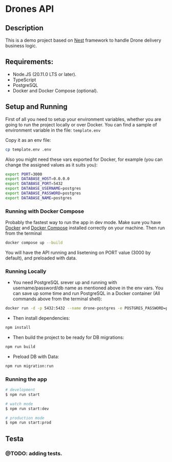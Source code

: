 # Drones API

## Description

This is a demo project based on [Nest](https://github.com/nestjs/nest) framework to handle Drone delivery business logic.

## Requirements:

- Node.JS (20.11.0 LTS or later).
- TypeScript
- PostgreSQL
- Docker and Docker Compose (optional).

## Setup and Running

First of all you need to setup your environment variables, whether you are going to run the project locally or over Docker. You can find a sample of environment variable in the file:
`template.env`

Copy it as an env file:

```bash
cp template.env .env
```

Also you might need these vars exported for Docker, for example (you can change the assigned values as it suits you):

```bash
export PORT=3000
export DATABASE_HOST=0.0.0.0
export DATABASE_PORT=5432
export DATABASE_USERNAME=postgres
export DATABASE_PASSWORD=postgres
export DATABASE_NAME=postgres
```

### Running with Docker Compose

Probably the fastest way to run the app in dev mode. Make sure you have [Docker](https://docs.docker.com/get-docker/) and [Docker Compose](https://docs.docker.com/get-started/08_using_compose/) installed correctly on your machine. Then run from the terminal

```bash
docker compose up --build
```

You will have the API running and lisetening on PORT value (3000 by default), and preloaded with data.

### Running Locally

- You need PostgreSQL srever up and running with username/password/db name as mentioned above in the env vars. You can save up some time and run PostgreSQL in a Docker container (All commands above from the terminal shell):

```bash
docker run -d -p 5432:5432 --name drone-postgres -e POSTGRES_PASSWORD=postgres -e POSTGRES_DB=postgres -e POSTGRES_USER=postgres -e PGDATA=/var/lib/postgresql/data/pgdata -v /tmp/pgdata:/var/lib/postgresql/data postgres
```

- Then install dependencies:

```bash
npm install
```

- Then build the project to be ready for DB migrations:

```bash
npm run build
```

- Preload DB with Data:

```bash
npm run migration:run
```

### Running the app

```bash
# development
$ npm run start

# watch mode
$ npm run start:dev

# production mode
$ npm run start:prod
```

## Testa

### @TODO: adding tests.